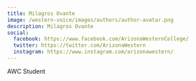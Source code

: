 ```yaml
---
title: Milagros Ovante
image: /western-voice/images/authors/author-avatar.png
description: Milagros Ovante
social:
  facebook: https://www.facebook.com/ArizonaWesternCollege/
  twitter: https://twitter.com/ArizonaWestern
  instagram: https://www.instagram.com/arizonawestern/
---
```


AWC Student
